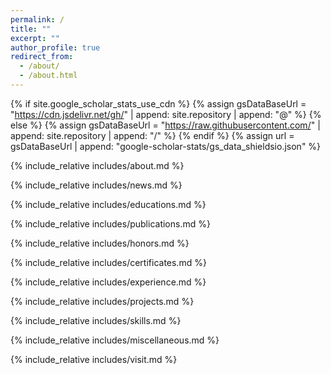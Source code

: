 ```yaml
---
permalink: /
title: ""
excerpt: ""
author_profile: true
redirect_from: 
  - /about/
  - /about.html
---
```


{% if site.google_scholar_stats_use_cdn %}
{% assign gsDataBaseUrl = "https://cdn.jsdelivr.net/gh/" | append: site.repository | append: "@" %}
{% else %}
{% assign gsDataBaseUrl = "https://raw.githubusercontent.com/" | append: site.repository | append: "/" %}
{% endif %}
{% assign url = gsDataBaseUrl | append: "google-scholar-stats/gs_data_shieldsio.json" %}

{% include_relative includes/about.md %}

{% include_relative includes/news.md %}

{% include_relative includes/educations.md %}

{% include_relative includes/publications.md %}

{% include_relative includes/honors.md %}

{% include_relative includes/certificates.md %}

{% include_relative includes/experience.md %}

{% include_relative includes/projects.md %}

{% include_relative includes/skills.md %}

{% include_relative includes/miscellaneous.md %}

{% include_relative includes/visit.md %}